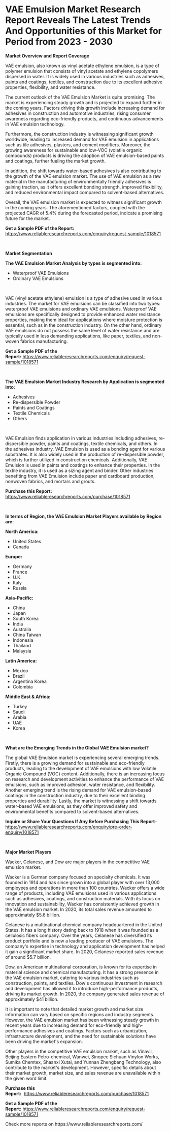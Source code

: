 <p><h1>VAE Emulsion Market Research Report Reveals The Latest Trends And Opportunities of this Market for Period from 2023 - 2030</h1></p><p><strong>Market Overview and Report Coverage</strong></p>
<p><p>VAE emulsion, also known as vinyl acetate ethylene emulsion, is a type of polymer emulsion that consists of vinyl acetate and ethylene copolymers dispersed in water. It is widely used in various industries such as adhesives, paints and coatings, textiles, and construction due to its excellent adhesive properties, flexibility, and water resistance.</p><p>The current outlook of the VAE Emulsion Market is quite promising. The market is experiencing steady growth and is projected to expand further in the coming years. Factors driving this growth include increasing demand for adhesives in construction and automotive industries, rising consumer awareness regarding eco-friendly products, and continuous advancements in VAE emulsion technology.</p><p>Furthermore, the construction industry is witnessing significant growth worldwide, leading to increased demand for VAE emulsion in applications such as tile adhesives, plasters, and cement modifiers. Moreover, the growing awareness for sustainable and low-VOC (volatile organic compounds) products is driving the adoption of VAE emulsion-based paints and coatings, further fueling the market growth.</p><p>In addition, the shift towards water-based adhesives is also contributing to the growth of the VAE emulsion market. The use of VAE emulsion as a raw material in the manufacturing of environmentally friendly adhesives is gaining traction, as it offers excellent bonding strength, improved flexibility, and reduced environmental impact compared to solvent-based alternatives.</p><p>Overall, the VAE emulsion market is expected to witness significant growth in the coming years. The aforementioned factors, coupled with the projected CAGR of 5.4% during the forecasted period, indicate a promising future for the market.</p></p>
<p><strong>Get a Sample PDF of the Report:</strong> <a href="https://www.reliableresearchreports.com/enquiry/request-sample/1018571">https://www.reliableresearchreports.com/enquiry/request-sample/1018571</a></p>
<p>&nbsp;</p>
<p><strong>Market Segmentation</strong></p>
<p><strong>The VAE Emulsion Market Analysis by types is segmented into:</strong></p>
<p><ul><li>Waterproof VAE Emulsions</li><li>Ordinary VAE Emulsions</li></ul></p>
<p>&nbsp;</p>
<p><p>VAE (vinyl acetate ethylene) emulsion is a type of adhesive used in various industries. The market for VAE emulsions can be classified into two types: waterproof VAE emulsions and ordinary VAE emulsions. Waterproof VAE emulsions are specifically designed to provide enhanced water resistance properties, making them ideal for applications where moisture protection is essential, such as in the construction industry. On the other hand, ordinary VAE emulsions do not possess the same level of water resistance and are typically used in less demanding applications, like paper, textiles, and non-woven fabrics manufacturing.</p></p>
<p><strong>Get a Sample PDF of the Report:</strong>&nbsp;<a href="https://www.reliableresearchreports.com/enquiry/request-sample/1018571">https://www.reliableresearchreports.com/enquiry/request-sample/1018571</a></p>
<p>&nbsp;</p>
<p><strong>The VAE Emulsion Market Industry Research by Application is segmented into:</strong></p>
<p><ul><li>Adhesives</li><li>Re-dispersible Powder</li><li>Paints and Coatings</li><li>Textile Chemicals</li><li>Others</li></ul></p>
<p>&nbsp;</p>
<p><p>VAE Emulsion finds application in various industries including adhesives, re-dispersible powder, paints and coatings, textile chemicals, and others. In the adhesives industry, VAE Emulsion is used as a bonding agent for various substrates. It is also widely used in the production of re-dispersible powder, which is further utilized in construction chemicals. Additionally, VAE Emulsion is used in paints and coatings to enhance their properties. In the textile industry, it is used as a sizing agent and binder. Other industries benefiting from VAE Emulsion include paper and cardboard production, nonwoven fabrics, and mortars and grouts.</p></p>
<p><strong>Purchase this Report:</strong>&nbsp; <a href="https://www.reliableresearchreports.com/purchase/1018571">https://www.reliableresearchreports.com/purchase/1018571</a></p>
<p>&nbsp;</p>
<p><strong>In terms of Region, the VAE Emulsion Market Players available by Region are:</strong></p>
<p>
    <p> <strong> North America: </strong>
        <ul>
            <li>United States</li>
            <li>Canada</li>
        </ul>
        </p> 
    <p> <strong> Europe: </strong>
        <ul>
            <li>Germany</li>
            <li>France</li>
            <li>U.K.</li>
            <li>Italy</li>
            <li>Russia</li>
        </ul>
        </p> 
    <p> <strong> Asia-Pacific: </strong>
        <ul>
            <li>China</li>
            <li>Japan</li>
            <li>South Korea</li>
            <li>India</li>
            <li>Australia</li>
            <li>China Taiwan</li>
            <li>Indonesia</li>
            <li>Thailand</li>
            <li>Malaysia</li>
        </ul>
        </p> 
    <p> <strong> Latin America: </strong>
        <ul>
            <li>Mexico</li>
            <li>Brazil</li>
            <li>Argentina Korea</li>
            <li>Colombia</li>
        </ul>
        </p> 
    <p> <strong> Middle East & Africa: </strong>
        <ul>
            <li>Turkey</li>
            <li>Saudi</li>
            <li>Arabia</li>
            <li>UAE</li>
            <li>Korea</li>
        </ul>
    </p>
    </p>
<p>&nbsp;</p>
<p><strong>What are the Emerging Trends in the Global VAE Emulsion market?</strong></p>
<p><p>The global VAE Emulsion market is experiencing several emerging trends. Firstly, there is a growing demand for sustainable and eco-friendly products, leading to the development of VAE emulsions with low Volatile Organic Compound (VOC) content. Additionally, there is an increasing focus on research and development activities to enhance the performance of VAE emulsions, such as improved adhesion, water resistance, and flexibility. Another emerging trend is the rising demand for VAE emulsion-based coatings in the construction industry, due to their excellent binding properties and durability. Lastly, the market is witnessing a shift towards water-based VAE emulsions, as they offer improved safety and environmental benefits compared to solvent-based alternatives.</p></p>
<p><strong>Inquire or Share Your Questions If Any Before Purchasing This Report</strong>- <a href="https://www.reliableresearchreports.com/enquiry/pre-order-enquiry/1018571">https://www.reliableresearchreports.com/enquiry/pre-order-enquiry/1018571</a></p>
<p>&nbsp;</p>
<p><strong>Major Market Players</strong></p>
<p><p>Wacker, Celanese, and Dow are major players in the competitive VAE emulsion market. </p><p>Wacker is a German company focused on specialty chemicals. It was founded in 1914 and has since grown into a global player with over 13,000 employees and operations in more than 100 countries. Wacker offers a wide range of products, including VAE emulsions used in various applications such as adhesives, coatings, and construction materials. With its focus on innovation and sustainability, Wacker has consistently achieved growth in the VAE emulsion market. In 2020, its total sales revenue amounted to approximately $5.6 billion.</p><p>Celanese is a multinational chemical company headquartered in the United States. It has a long history dating back to 1918 when it was founded as a cellulosic fibers company. Over the years, Celanese has diversified its product portfolio and is now a leading producer of VAE emulsions. The company's expertise in technology and application development has helped it gain a significant market share. In 2020, Celanese reported sales revenue of around $5.7 billion.</p><p>Dow, an American multinational corporation, is known for its expertise in material science and chemical manufacturing. It has a strong presence in the VAE emulsion market, catering to various industries such as construction, paints, and textiles. Dow's continuous investment in research and development has allowed it to introduce high-performance products, driving its market growth. In 2020, the company generated sales revenue of approximately $41 billion.</p><p>It is important to note that detailed market growth and market size information can vary based on specific regions and industry segments. However, the VAE emulsion market has been witnessing steady growth in recent years due to increasing demand for eco-friendly and high-performance adhesives and coatings. Factors such as urbanization, infrastructure development, and the need for sustainable solutions have been driving the market's expansion.</p><p>Other players in the competitive VAE emulsion market, such as Vinavil, Beijing Eastern Petro-chemical, Wanwei, Sinopec Sichuan Vinylon Works, Sumika Chemtex, Shaanxi Xutai, and Yunnan Zhengbang Technology, also contribute to the market's development. However, specific details about their market growth, market size, and sales revenue are unavailable within the given word limit.</p></p>
<p><strong>Purchase this Report:</strong>&nbsp;&nbsp;<a href="https://www.reliableresearchreports.com/purchase/1018571">https://www.reliableresearchreports.com/purchase/1018571</a></p>
<p></p>
<p><strong>Get a Sample PDF of the Report:</strong>&nbsp;<a href="https://www.reliableresearchreports.com/enquiry/request-sample/1018571">https://www.reliableresearchreports.com/enquiry/request-sample/1018571</a></p>
<p>Check more reports on https://www.reliableresearchreports.com/</p>